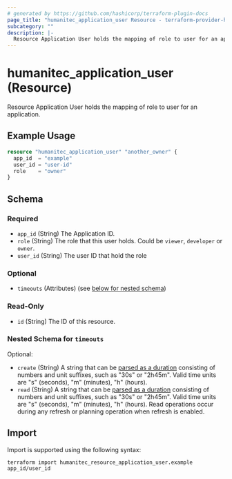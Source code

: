 ```yaml
---
# generated by https://github.com/hashicorp/terraform-plugin-docs
page_title: "humanitec_application_user Resource - terraform-provider-humanitec"
subcategory: ""
description: |-
  Resource Application User holds the mapping of role to user for an application.
---
```


# humanitec_application_user (Resource)

Resource Application User holds the mapping of role to user for an application.

## Example Usage

```terraform
resource "humanitec_application_user" "another_owner" {
  app_id  = "example"
  user_id = "user-id"
  role    = "owner"
}
```

<!-- schema generated by tfplugindocs -->
## Schema

### Required

- `app_id` (String) The Application ID.
- `role` (String) The role that this user holds. Could be `viewer`, `developer` or `owner`.
- `user_id` (String) The user ID that hold the role

### Optional

- `timeouts` (Attributes) (see [below for nested schema](#nestedatt--timeouts))

### Read-Only

- `id` (String) The ID of this resource.

<a id="nestedatt--timeouts"></a>
### Nested Schema for `timeouts`

Optional:

- `create` (String) A string that can be [parsed as a duration](https://pkg.go.dev/time#ParseDuration) consisting of numbers and unit suffixes, such as "30s" or "2h45m". Valid time units are "s" (seconds), "m" (minutes), "h" (hours).
- `read` (String) A string that can be [parsed as a duration](https://pkg.go.dev/time#ParseDuration) consisting of numbers and unit suffixes, such as "30s" or "2h45m". Valid time units are "s" (seconds), "m" (minutes), "h" (hours). Read operations occur during any refresh or planning operation when refresh is enabled.

## Import

Import is supported using the following syntax:

```shell
terraform import humanitec_resource_application_user.example app_id/user_id
```

